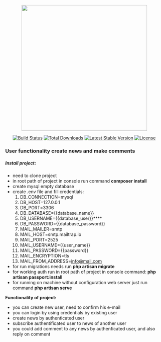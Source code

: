 <p align="center"><img src="https://res.cloudinary.com/dtfbvvkyp/image/upload/v1566331377/laravel-logolockup-cmyk-red.svg" width="400"></p>

<p align="center">
<a href="https://travis-ci.org/laravel/framework"><img src="https://travis-ci.org/laravel/framework.svg" alt="Build Status"></a>
<a href="https://packagist.org/packages/laravel/framework"><img src="https://poser.pugx.org/laravel/framework/d/total.svg" alt="Total Downloads"></a>
<a href="https://packagist.org/packages/laravel/framework"><img src="https://poser.pugx.org/laravel/framework/v/stable.svg" alt="Latest Stable Version"></a>
<a href="https://packagist.org/packages/laravel/framework"><img src="https://poser.pugx.org/laravel/framework/license.svg" alt="License"></a>
</p>

### **User functionality create news and make comments**

##### **Install project:**
- need to clone project
- in root path of project in console run command **composer install**
- create mysql empty database
- create .env file and fill credentials:
    1.  DB_CONNECTION=mysql
    2.  DB_HOST=127.0.0.1
    3.  DB_PORT=3306
    4.  DB_DATABASE={{database_name}}
    5.  DB_USERNAME={{database_user}}****
    6.  DB_PASSWORD={{database_password}}
    7.  MAIL_MAILER=smtp
    8.  MAIL_HOST=smtp.mailtrap.io
    9.  MAIL_PORT=2525
    10. MAIL_USERNAME={{user_name}}
    11. MAIL_PASSWORD={{password}}
    12. MAIL_ENCRYPTION=tls
    13. MAIL_FROM_ADDRESS=info@mail.com
- for run migrations needs run **php artisan migrate**
- for working auth run in root path of project in console command: **php artisan passport:install**
- for running on machine without configuration web server just run command **php artisan serve**      

**Functionality of project:**

- you can create new user, need to confirm his e-mail  
- you can login by using credentials by existing user
- create news by authenticated user
- subscribe authentificated user to news of another user
- you could add comment to any news by authenficated user, and also reply on comment


